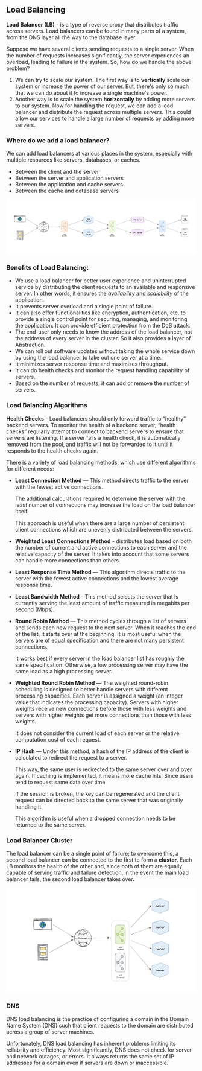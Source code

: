 ## Load Balancing
__Load Balancer (LB)__ - is a type of reverse proxy that distributes traffic across servers. Load balancers can be found in many parts of a system, from the DNS layer all the way to the database layer.

Suppose we have several clients sending requests to a single server. When the number of requests increases significantly, the server experiences an overload, leading to failure in the system. So, how do we handle the above problem?
1. We can try to scale our system. The first way is to __vertically__ scale our system or increase the power of our server. But, there's only so much that we can do about it to increase a single machine's power. 
2. Another way is to scale the system __horizontally__ by adding more servers to our system. Now for handling the request, we can add a load balancer and distribute the request across multiple servers. This could allow our services to handle a large number of requests by adding more servers. 

### Where do we add a load balancer?
We can add load balancers at various places in the system, especially with multiple resources like servers, databases, or caches.
* Between the client and the server
* Between the server and application servers
* Between the application and cache servers
* Between the cache and database servers

![load-balancer-layers](./images/load-balancer-layers.jpg)

### Benefits of Load Balancing:
* We use a load balancer for better user experience and uninterrupted service by distributing the client requests to an available and responsive server. In other words, it ensures the _availability_ and _scalability_ of the application.
* It prevents server overload and a single point of failure.
* It can also offer functionalities like encryption, authentication, etc. to provide a single control point for securing, managing, and monitoring the application. It can provide efficient protection from the DoS attack.
* The end-user only needs to know the address of the load balancer, not the address of every server in the cluster. So it also provides a layer of Abstraction.
* We can roll out software updates without taking the whole service down by using the load balancer to take out one server at a time.
* It minimizes server response time and maximizes throughput.
* It can do health checks and monitor the request handling capability of servers.
* Based on the number of requests, it can add or remove the number of servers.

### Load Balancing Algorithms
__Health Checks__ - Load balancers should only forward traffic to “healthy” backend servers. To monitor the health of a backend server, “health checks” regularly attempt to connect to backend servers to ensure that servers are listening. If a server fails a health check, it is automatically removed from the pool, and traffic will not be forwarded to it until it responds to the health checks again.

There is a variety of load balancing methods, which use different algorithms for different needs:
* __Least Connection Method__ — This method directs traffic to the server with the fewest active connections.

    The additional calculations required to determine the server with the least number of connections may increase the load on the load balancer itself.

    This approach is useful when there are a large number of persistent client connections which are unevenly distributed between the servers.

* __Weighted Least Connections Method__ - distributes load based on both the number of current and active connections to each server and the relative capacity of the server. It takes into account that some servers can handle more connections than others.
* __Least Response Time Method__ — This algorithm directs traffic to the server with the fewest active connections and the lowest average response time.
* __Least Bandwidth Method__ - This method selects the server that is currently serving the least amount of traffic measured in megabits per second (Mbps).
* __Round Robin Method__ — This method cycles through a list of servers and sends each new request to the next server. When it reaches the end of the list, it starts over at the beginning. It is most useful when the servers are of equal specification and there are not many persistent connections.

    It works best if every server in the load balancer list has roughly the same specification. Otherwise, a low processing server may have the same load as a high processing server.

* __Weighted Round Robin Method__ — The weighted round-robin scheduling is designed to better handle servers with different processing capacities. Each server is assigned a weight (an integer value that indicates the processing capacity). Servers with higher weights receive new connections before those with less weights and servers with higher weights get more connections than those with less weights.

    It does not consider the current load of each server or the relative computation cost of each request.

* __IP Hash__ — Under this method, a hash of the IP address of the client is calculated to redirect the request to a server.

    This way, the same user is redirected to the same server over and over again. If caching is implemented, it means more cache hits. Since users tend to request same data over time.

    If the session is broken, the key can be regenerated and the client request can be directed back to the same server that was originally handling it.
    
    This algorithm is useful when a dropped connection needs to be returned to the same server.

### Load Balancer Cluster
The load balancer can be a single point of failure; to overcome this, a second load balancer can be connected to the first to form a __cluster__. Each LB monitors the health of the other and, since both of them are equally capable of serving traffic and failure detection, in the event the main load balancer fails, the second load balancer takes over.

![redundant-load-balancer](./images/redundant-load-balancer.jpg)

### DNS
DNS load balancing is the practice of configuring a domain in the Domain Name System (DNS) such that client requests to the domain are distributed across a group of server machines.

Unfortunately, DNS load balancing has inherent problems limiting its reliability and efficiency. Most significantly, DNS does not check for server and network outages, or errors. It always returns the same set of IP addresses for a domain even if servers are down or inaccessible.
